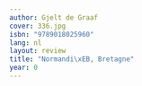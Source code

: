 ```yaml
---
author: Gjelt de Graaf
cover: 336.jpg
isbn: "9789018025960"
lang: nl
layout: review
title: "Normandi\xEB, Bretagne"
year: 0
---
```


